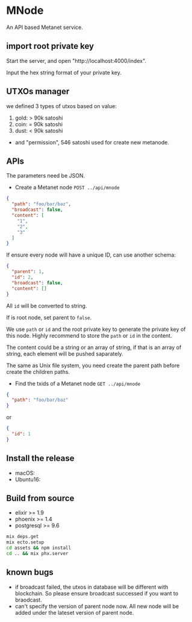 # MNode

An API based Metanet service.

## import root private key

Start the server, and open "http://localhost:4000/index".

Input the hex string format of your private key.

## UTXOs manager

we defined 3 types of utxos based on value:

1. gold: > 90k satoshi
2. coin: = 90k satoshi
3. dust: < 90k satoshi

- and "permission", 546 satoshi used for create new metanode.

## APIs

The parameters need be JSON.

- Create a Metanet node
`POST ../api/mnode`

```json
{
  "path": "foo/bar/baz",
  "broadcast": false,
  "content": [
    "1",
    "2",
    "3"
  ]
}
```

If ensure every node will have a unique ID, can use another schema:

```json
{
  "parent": 1,
  "id": 2,
  "broadcast": false,
  "content": []
}
```

All `id` will be converted to string.

If is root node, set parent to `false`.

We use `path` or `id` and the root private key to generate the private key of this node. Highly recommend to store the `path` or `id` in the content.

The content could be a string or an array of string, if that is an array of string, each element will be pushed saparately.

The same as Unix file system, you need create the parent path before create the children paths.

- Find the txids of a Metanet node
`GET ../api/mnode`

```json
{
  "path": "foo/bar/baz"
}
```

or

```json
{
  "id": 1
}
```

## Install the release

- macOS:
- Ubuntu16:

## Build from source

- elixir >= 1.9
- phoenix >= 1.4
- postgresql >= 9.6

```sh
mix deps.get
mix ecto.setup
cd assets && npm install
cd .. && mix phx.server
```

## known bugs

- if broadcast failed, the utxos in database will be different with blockchain. So please ensure broadcast successed if you want to braodcast.
- can't specify the version of parent node now. All new node will be added under the lateset version of parent node.